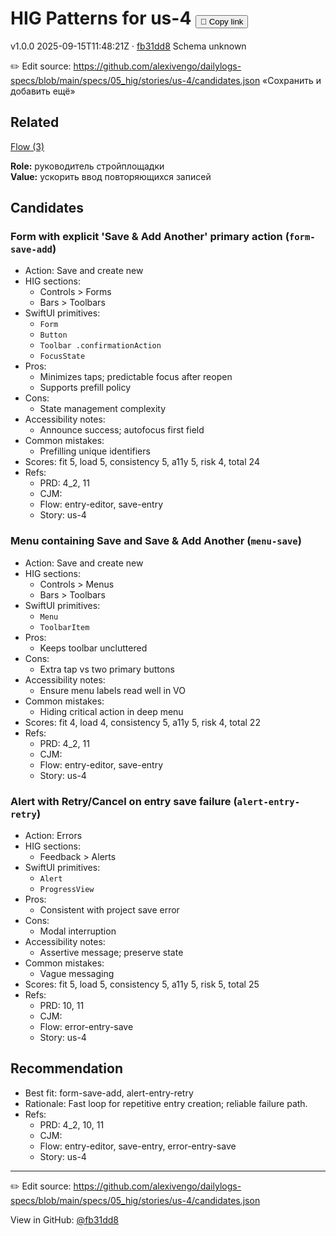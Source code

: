 # HIG Patterns for us-4 <button class="copy-link" aria-label="Copy page link" onclick="window.spechubCopyLink && window.spechubCopyLink()">🔗 Copy link</button>

<p class="badges">
  <span class="badge version">v1.0.0</span>
  <span class="badge build">2025-09-15T11:48:21Z · <a href="https://github.com/alexivengo/dailylogs-specs/commit/fb31dd8" target="_blank" rel="noopener" class="sha">fb31dd8</a></span>
  <span class="badge schema unknown">Schema unknown</span>
</p>

✏️ Edit source: https://github.com/alexivengo/dailylogs-specs/blob/main/specs/05_hig/stories/us-4/candidates.json
«Сохранить и добавить ещё»

## Related
<p>
  <span class="chip"><a href="../stories/index.md#?flow=entry-editor,error-entry-save,save-entry">Flow (3)</a></span>
</p>

**Role:** руководитель стройплощадки  
**Value:** ускорить ввод повторяющихся записей

## Candidates
### Form with explicit 'Save & Add Another' primary action (`form-save-add`)
- Action: Save and create new
- HIG sections:
  - Controls > Forms
  - Bars > Toolbars
- SwiftUI primitives:
  - `Form`
  - `Button`
  - `Toolbar .confirmationAction`
  - `FocusState`
- Pros:
  - Minimizes taps; predictable focus after reopen
  - Supports prefill policy
- Cons:
  - State management complexity
- Accessibility notes:
  - Announce success; autofocus first field
- Common mistakes:
  - Prefilling unique identifiers
- Scores: fit 5, load 5, consistency 5, a11y 5, risk 4, total 24
- Refs:
  - PRD: 4_2, 11
  - CJM: 
  - Flow: entry-editor, save-entry
  - Story: us-4

### Menu containing Save and Save & Add Another (`menu-save`)
- Action: Save and create new
- HIG sections:
  - Controls > Menus
  - Bars > Toolbars
- SwiftUI primitives:
  - `Menu`
  - `ToolbarItem`
- Pros:
  - Keeps toolbar uncluttered
- Cons:
  - Extra tap vs two primary buttons
- Accessibility notes:
  - Ensure menu labels read well in VO
- Common mistakes:
  - Hiding critical action in deep menu
- Scores: fit 4, load 4, consistency 5, a11y 5, risk 4, total 22
- Refs:
  - PRD: 4_2, 11
  - CJM: 
  - Flow: entry-editor, save-entry
  - Story: us-4

### Alert with Retry/Cancel on entry save failure (`alert-entry-retry`)
- Action: Errors
- HIG sections:
  - Feedback > Alerts
- SwiftUI primitives:
  - `Alert`
  - `ProgressView`
- Pros:
  - Consistent with project save error
- Cons:
  - Modal interruption
- Accessibility notes:
  - Assertive message; preserve state
- Common mistakes:
  - Vague messaging
- Scores: fit 5, load 5, consistency 5, a11y 5, risk 5, total 25
- Refs:
  - PRD: 10, 11
  - CJM: 
  - Flow: error-entry-save
  - Story: us-4


## Recommendation
- Best fit: form-save-add, alert-entry-retry
- Rationale: Fast loop for repetitive entry creation; reliable failure path.
- Refs:
  - PRD: 4_2, 10, 11
  - CJM: 
  - Flow: entry-editor, save-entry, error-entry-save
  - Story: us-4
---
✏️ Edit source: https://github.com/alexivengo/dailylogs-specs/blob/main/specs/05_hig/stories/us-4/candidates.json

<p class="page-meta">
  View in GitHub: <a href="https://github.com/alexivengo/dailylogs-specs/commit/fb31dd8" target="_blank" rel="noopener">@fb31dd8</a></p>